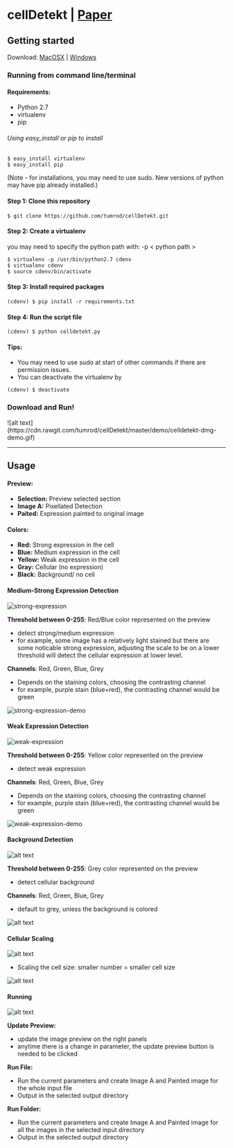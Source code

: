# cellDetekt | [Paper](http://onlinelibrary.wiley.com/doi/10.1111/j.1365-2818.2005.01450.x/full)

## Getting started

Download: [MacOSX](https://cdn.rawgit.com/tumrod/cellDetekt/master/celldetekt.dmg) |  [Windows](https://cdn.rawgit.com/tumrod/cellDetekt/master/dist_exe.zip)
### Running from command line/terminal

#### Requirements:
- Python 2.7
- virtualenv 
- pip

###### Using easy_install or pip to install
```
$ easy_install virtualenv
$ easy_install pip
```
(Note - for installations, you may need to use sudo. New versions of python may have pip already installed.)


#### Step 1: Clone this repository
```
$ git clone https://github.com/tumrod/cellDetekt.git
```

#### Step 2: Create a virtualenv  
you may need to specify the python path with: -p < python path >

```
$ virtualenv -p /usr/bin/python2.7 cdenv
$ virtualenv cdenv
$ source cdenv/bin/activate 
```

#### Step 3: Install required packages
```
(cdenv) $ pip install -r requirements.txt
```

#### Step 4: Run the script file
```
(cdenv) $ python celldetekt.py
```

#### Tips: 
- You may need to use sudo at start of other commands if there are permission issues.
- You can deactivate the virtualenv by 
```
(cdenv) $ deactivate 
```

### Download and Run!
<MacOSX example>
![alt text](https://cdn.rawgit.com/tumrod/cellDetekt/master/demo/celldetekt-dmg-demo.gif)

---

## Usage
#### Preview:
* **Selection:** Preview selected section
* **Image A:** Pixellated Detection
* **Paited:** Expression painted to original image

#### Colors:
* **Red:** Strong expression in the cell
* **Blue:** Medium expression in the cell
* **Yellow:** Weak expression in the cell
* **Gray:** Cellular (no expression)
* **Black:** Background/ no cell

#### Medium-Strong Expression Detection

![strong-expression](https://cdn.rawgit.com/tumrod/cellDetekt/master/asset/strong-expression.png)

**Threshold between 0-255**: Red/Blue color represented on the preview
* detect strong/medium expression
* for example, some image has a relatively light stained but there are some noticable strong expression, adjusting the scale to be on a lower threshold will detect the cellular expression at lower level.

**Channels**: Red, Green, Blue, Grey
* Depends on the staining colors, choosing the contrasting channel
* for example, purple stain (blue+red), the contrasting channel would be green


![strong-expression-demo](https://cdn.rawgit.com/tumrod/cellDetekt/master/asset/strong-expression.gif)

#### Weak Expression Detection

![weak-expression](https://cdn.rawgit.com/tumrod/cellDetekt/master/asset/weak-expression.png)

**Threshold between 0-255**: Yellow color represented on the preview
* detect weak expression

**Channels**: Red, Green, Blue, Grey
* Depends on the staining colors, choosing the contrasting channel
* for example, purple stain (blue+red), the contrasting channel would be green

![weak-expression-demo](https://cdn.rawgit.com/tumrod/cellDetekt/master/asset/weak-expression.gif)

#### Background Detection

![alt text](https://cdn.rawgit.com/tumrod/cellDetekt/master/asset/bg.png)

**Threshold between 0-255**: Grey color represented on the preview
* detect cellular background

**Channels**: Red, Green, Blue, Grey
* default to grey, unless the background is colored

![alt text](https://cdn.rawgit.com/tumrod/cellDetekt/master/asset/background.gif)

#### Cellular Scaling

![alt text](https://cdn.rawgit.com/tumrod/cellDetekt/master/asset/scaling.png)

* Scaling the cell size: smaller number = smaller cell size

![alt text](https://cdn.rawgit.com/tumrod/cellDetekt/master/asset/scale.gif)

#### Running

![alt text](https://cdn.rawgit.com/tumrod/cellDetekt/master/asset/run.png)

**Update Preview:** 
* update the image preview on the right panels
* anytime there is a change in parameter, the update preview button is needed to be clicked

**Run File:**
* Run the current parameters and create Image A and Painted image for the whole input file
* Output in the selected output directory

**Run Folder:**
* Run the current parameters and create Image A and Painted image for all the images in the selected input directory
* Output in the selected output directory
